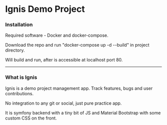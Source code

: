 # Ignis Demo Project

### Installation

Required software - Docker and docker-compose.

Download the repo and run "docker-compose up -d --build" in project directory.

Will build and run, after is accessible at localhost port 80.

---

### What is Ignis

Ignis is a demo project management app. Track features, bugs and user contributions.

No integration to any git or social, just pure practice app.

It is symfony backend with a tiny bit of JS and Material Bootstrap with some custom CSS on the front.